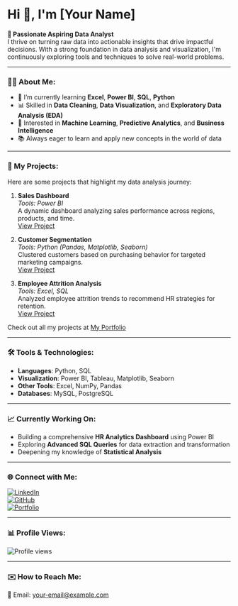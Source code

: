 # Hi 👋, I'm [Your Name]

**🎯 Passionate Aspiring Data Analyst**  
I thrive on turning raw data into actionable insights that drive impactful decisions. With a strong foundation in data analysis and visualization, I'm continuously exploring tools and techniques to solve real-world problems.

---

### 👨‍💻 About Me:
- 🌱 I’m currently learning **Excel**, **Power BI**, **SQL**, **Python**  
- 📊 Skilled in **Data Cleaning**, **Data Visualization**, and **Exploratory Data Analysis (EDA)**  
- 🧠 Interested in **Machine Learning**, **Predictive Analytics**, and **Business Intelligence**  
- 📚 Always eager to learn and apply new concepts in the world of data  

---

### 🚀 My Projects:
Here are some projects that highlight my data analysis journey:
1. **Sales Dashboard**  
   *Tools: Power BI*  
   A dynamic dashboard analyzing sales performance across regions, products, and time.  
   [View Project](https://your-portfolio-link/sales-dashboard)

2. **Customer Segmentation**  
   *Tools: Python (Pandas, Matplotlib, Seaborn)*  
   Clustered customers based on purchasing behavior for targeted marketing campaigns.  
   [View Project](https://your-portfolio-link/customer-segmentation)

3. **Employee Attrition Analysis**  
   *Tools: Excel, SQL*  
   Analyzed employee attrition trends to recommend HR strategies for retention.  
   [View Project](https://your-portfolio-link/employee-attrition-analysis)

Check out all my projects at [My Portfolio](https://your-portfolio-link)

---

### 🛠️ Tools & Technologies:
- **Languages**: Python, SQL  
- **Visualization**: Power BI, Tableau, Matplotlib, Seaborn  
- **Other Tools**: Excel, NumPy, Pandas  
- **Databases**: MySQL, PostgreSQL  

---

### 📈 Currently Working On:
- Building a comprehensive **HR Analytics Dashboard** using Power BI  
- Exploring **Advanced SQL Queries** for data extraction and transformation  
- Deepening my knowledge of **Statistical Analysis**  

---

### 🌐 Connect with Me:
[![LinkedIn](https://img.shields.io/badge/LinkedIn-blue?style=flat-square&logo=linkedin)](https://www.linkedin.com/in/your-linkedin-profile)  
[![GitHub](https://img.shields.io/badge/GitHub-black?style=flat-square&logo=github)](https://github.com/your-username)  
[![Portfolio](https://img.shields.io/badge/Portfolio-website-green?style=flat-square&logo=codepen)](https://your-portfolio-link)

---

### 📊 Profile Views:
![Profile views](https://komarev.com/ghpvc/?username=your-username&style=flat-square)

---

### ✉️ How to Reach Me:
📧 Email: [your-email@example.com](mailto:your-email@example.com)  
